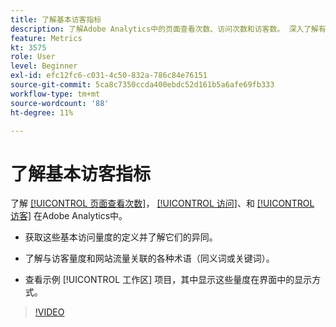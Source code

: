 ```yaml
---
title: 了解基本访客指标
description: 了解Adobe Analytics中的页面查看次数、访问次数和访客数。 深入了解有助于您了解网站流量的基本访客量度。
feature: Metrics
kt: 3575
role: User
level: Beginner
exl-id: efc12fc6-c031-4c50-832a-786c84e76151
source-git-commit: 5ca8c7350ccda400ebdc52d161b5a6afe69fb333
workflow-type: tm+mt
source-wordcount: '88'
ht-degree: 11%

---
```


# 了解基本访客指标

了解 [[!UICONTROL 页面查看次数]](https://experienceleague.adobe.com/docs/analytics/components/metrics/page-views.html?lang=en)， [[!UICONTROL 访问]](https://experienceleague.adobe.com/docs/analytics/components/metrics/visits.html?lang=zh-Hans)、和 [[!UICONTROL 访客]](https://experienceleague.adobe.com/docs/analytics/components/metrics/unique-visitors.html?lang=zh-Hans) 在Adobe Analytics中。

* 获取这些基本访问量度的定义并了解它们的异同。

* 了解与访客量度和网站流量关联的各种术语（同义词或关键词）。

* 查看示例 [!UICONTROL 工作区] 项目，其中显示这些量度在界面中的显示方式。

>[!VIDEO](https://video.tv.adobe.com/v/28774/?quality=12&learn=on)
